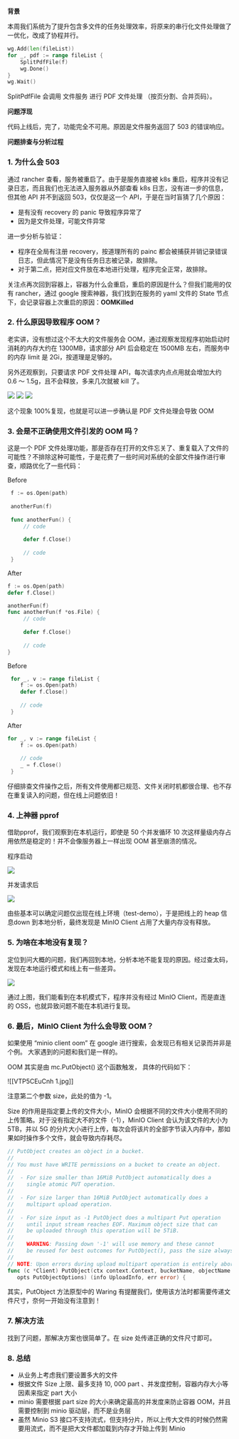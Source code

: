 **背景**

本周我们系统为了提升包含多文件的任务处理效率，将原来的串行化文件处理做了一优化，改成了协程并行。

```Go
wg.Add(len(fileList))
for _, pdf := range fileList {
    SplitPdfFile(f)
    wg.Done()
}
wg.Wait()
```

SplitPdfFile 会调用 文件服务 进行 PDF 文件处理 （按页分割、合并页码）。

**问题浮现**

代码上线后，完了，功能完全不可用。原因是文件服务返回了 503 的错误响应。

**问题排查与分析过程**

### 1. 为什么会 503

通过 rancher 查看，服务被重启了。由于是服务直接被 k8s 重启，程序并没有记录日志，而且我们也无法进入服务器从外部查看 k8s 日志，没有进一步的信息，但其他 API 并不到返回 503，仅仅是这一个 API，于是在当时盲猜了几个原因：

- 是有没有 recovery 的 panic 导致程序异常了
- 因为是文件处理，可能文件异常

进一步分析与验证：

- 程序在全局有注册 recovery，按道理所有的 painc 都会被捕获并销记录错误日志，但此情况下是没有任务日志被记录，故排除。
- 对于第二点，把对应文件放在本地进行处理，程序完全正常，故排除。

关注点再次回到容器上，容器为什么会重启，重启的原因是什么？但我们能用的仅有 rancher，通过 google 搜索神器，我们找到在服务的 yaml 文件的 State 节点下，会记录容器上次重启的原因：**OOMKilled**

### 2. 什么原因导致程序 OOM？

老实讲，没有想过这个不太大的文件服务会 OOM，通过观察发现程序初始启动时消耗的内存大约在 1300MB，请求部分 API 后会稳定在 1500MB 左右，而服务中的内存 limit 是 2Gi，按道理是足够的。

另外还观察到，只要请求 PDF 文件处理 API，每次请求内点点用就会增加大约 0.6 ～ 1.5g，且不会释放，多来几次就被 kill 了。

![](https://tva1.sinaimg.cn/large/e6c9d24egy1h5sfaox8vtj20rk01kjrh.jpg)
![](https://tva1.sinaimg.cn/large/e6c9d24egy1h5sfav9l6mj20ty01m74f.jpg)
![](https://tva1.sinaimg.cn/large/e6c9d24egy1h5sfb1yf6aj20so01o3yn.jpg)

这个现象 100%复现，也就是可以进一步确认是 PDF 文件处理会导致 OOM

### 3. 会是不正确使用文件引发的 OOM 吗？
这是一个 PDF 文件处理功能，那是否存在打开的文件忘关了、重复载入了文件的可能性？不排除这种可能性，于是花费了一些时间对系统的全部文件操作进行审查，顺路优化了一些代码：

Before

```Go
 f := os.Open(path)
 
 anotherFun(f)
 
 func anotherFun() {
     // code
     
     defer f.Close()
     
     // code
 }
```

After

```Go
f := os.Open(path)
defer f.Close()

anotherFun(f)
func anotherFun(f *os.File) {
     // code
     
     defer f.Close()
     
     // code
}
```

Before

```Go
 for _, v := range fileList {
    f := os.Open(path)
    defer f.Close()
    
    // code
 }
```

After

```Go
for _, v := range fileList {
    f := os.Open(path)
    
    // code
    _ = f.Close()
 }
```

仔细排查文件操作之后，所有文件使用都已规范、文件关闭时机都很合理、也不存在重复读入的问题，但在线上问题依旧！

### 4. 上神器 pprof
借助pprof，我们观察到在本机运行，即使是 50 个并发循环 10 次这样量级内存占用依然是稳定的！并不会像服务器上一样出现 OOM 甚至崩溃的情况。

程序启动

![](https://tva1.sinaimg.cn/large/e6c9d24egy1h5sfa7zki5j21800j0n27.jpg)

并发请求后

![](https://tva1.sinaimg.cn/large/e6c9d24egy1h5sfagqbglj215o0is76u.jpg)

由些基本可以确定问题仅出现在线上环境（test-demo），于是把线上的 heap 信息down 到本地分析，最终发现是 MinIO Client 占用了大量内存没有释放。

### 5. 为啥在本地没有复现？
定位到问大概的问题，我们再回到本地，分析本地不能复现的原因。经过查太码，发现在本地运行模式和线上有一些差异。

![](https://tva1.sinaimg.cn/large/e6c9d24egy1h5sf94dstyj20u00uh760.jpg)

通过上图，我们能看到在本机模式下，程序并没有经过 MinIO Client，而是直连的 OSS，也就异致问题不能在本机进行复现。

### 6. 最后，MinIO Client 为什么会导致 OOM？
如果使用 “minio client oom” 在 google 进行搜索，会发现已有相关记录而并非是个例。 大家遇到的问题和我们是一样的。

OOM 其实是由 mc.PutObject() 这个函数触发， 具体的代码如下：

![[VTP5CEuCnh 1.jpg]]

注意第二个参数 size，此处的值为 -1。

Size 的作用是指定要上传的文件大小，MinIO 会根据不同的文件大小使用不同的上传策略。对于没有指定大不的文件（-1），MinIO Client 会认为该文件的大小为 5TB，并以 5G 的分片大小进行上传，每次会将该片的全部字节读入内存中，那如果如时操作多个文件，就会导致内存耗尽。

```Go
// PutObject creates an object in a bucket.
//
// You must have WRITE permissions on a bucket to create an object.
//
//  - For size smaller than 16MiB PutObject automatically does a
//    single atomic PUT operation.
//
//  - For size larger than 16MiB PutObject automatically does a
//    multipart upload operation.
//
//  - For size input as -1 PutObject does a multipart Put operation
//    until input stream reaches EOF. Maximum object size that can
//    be uploaded through this operation will be 5TiB.
//
//    WARNING: Passing down '-1' will use memory and these cannot
//    be reused for best outcomes for PutObject(), pass the size always.
//
// NOTE: Upon errors during upload multipart operation is entirely aborted.
func (c *Client) PutObject(ctx context.Context, bucketName, objectName string, reader io.Reader, objectSize int64,
   opts PutObjectOptions) (info UploadInfo, err error) {
```

其实，PutObject 方法原型中的 Waring 有提醒我们，使用该方法时都需要传递文件尺寸，奈何一开始没有注意到！

### 7. 解决方法
找到了问题，那解决方案也很简单了。在 size 处传递正确的文件尺寸即可。


### 8. 总结

- 从业务上考虑我们要设置多大的文件
- 根据文件 Size 上限、最多支持 10, 000 part 、并发度控制，容器内存大小等因素来指定 part 大小
- minio 需要根据 part size 的大小来确定最高的并发度来防止容器 OOM，并且需要控制到 minio 驱动层，而不是业务层
- 虽然 Minio S3 接口不支持流式，但支持分片，所以上传大文件的时候仍然需要用流式，而不是把大文件都加载到内存才开始上传到 Minio